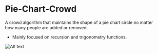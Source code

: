 # Pie-Chart-Crowd
A crowd algorithm that maintains the shape of a pie chart circle no matter how many people are added or removed.

- Mainly focused on recursion and trigonometry functions.

 ![ Alt text](https://media.giphy.com/media/35ToemAHinxEAbKRU2/giphy-downsized-large.gif)
